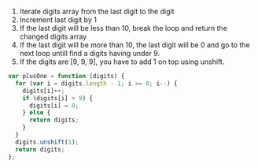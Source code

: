 1. Iterate digits array from the last digit to the digit
2. Increment last digit by 1
3. If the last digit will be less than 10, break the loop and return the changed digits array
4. If the last digit will be more than 10, the last digit will be 0 and go to the next loop untill find a digits having under 9.
5. If the digits are [9, 9, 9], you have to add 1 on top using unshift.

```javascript
var plusOne = function (digits) {
  for (var i = digits.length - 1; i >= 0; i--) {
    digits[i]++;
    if (digits[i] > 9) {
      digits[i] = 0;
    } else {
      return digits;
    }
  }
  digits.unshift(1);
  return digits;
};
```
